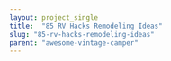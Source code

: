 ```yaml
---
layout: project_single
title:  "85 RV Hacks Remodeling Ideas"
slug: "85-rv-hacks-remodeling-ideas"
parent: "awesome-vintage-camper"
---
```

 